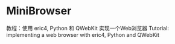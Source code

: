 # MiniBrowser
教程：使用 eric4, Python 和 QWebKit 实现一个Web浏览器
Tutorial: implementing a web browser with eric4, Python and QWebKit

